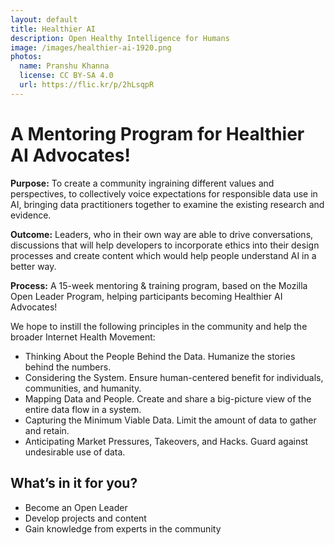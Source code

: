 ```yaml
---
layout: default
title: Healthier AI
description: Open Healthy Intelligence for Humans
image: /images/healthier-ai-1920.png
photos:
  name: Pranshu Khanna
  license: CC BY-SA 4.0
  url: https://flic.kr/p/2hLsqpR
---
```


# A Mentoring Program for Healthier AI Advocates!


**Purpose:** To create a community ingraining different values and perspectives, to collectively voice expectations for responsible data use in AI, bringing data practitioners together to examine the existing research and evidence.

**Outcome:** Leaders, who in their own way are able to drive conversations, discussions that will help developers to incorporate ethics into their design processes and create content which would help people understand AI in a better way.

**Process:** A 15-week mentoring & training program, based on the Mozilla Open Leader Program, helping participants becoming Healthier AI Advocates!

We hope to instill the following principles in the community and help the broader Internet Health Movement: 

- Thinking About the People Behind the Data. Humanize the stories behind the numbers.
- Considering the System. Ensure human-centered benefit for individuals, communities, and humanity.
- Mapping Data and People. Create and share a big-picture view of the entire data flow in a system.
- Capturing the Minimum Viable Data. Limit the amount of data to gather and retain.
- Anticipating Market Pressures, Takeovers, and Hacks. Guard against undesirable use of data.

## What’s in it for you?
- Become an Open Leader
- Develop projects and content
- Gain knowledge from experts in the community
